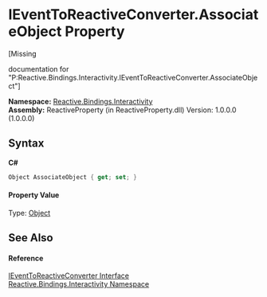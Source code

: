 # IEventToReactiveConverter.AssociateObject Property 
 

\[Missing <summary> documentation for "P:Reactive.Bindings.Interactivity.IEventToReactiveConverter.AssociateObject"\]

**Namespace:**&nbsp;<a href="084fe4b6-f406-11b9-e8f6-127a857ac448">Reactive.Bindings.Interactivity</a><br />**Assembly:**&nbsp;ReactiveProperty (in ReactiveProperty.dll) Version: 1.0.0.0 (1.0.0.0)

## Syntax

**C#**<br />
``` C#
Object AssociateObject { get; set; }
```


#### Property Value
Type: <a href="http://msdn2.microsoft.com/en-us/library/e5kfa45b" target="_blank">Object</a>

## See Also


#### Reference
<a href="c183d76c-2356-e8ea-eb66-0ee09f7520b7">IEventToReactiveConverter Interface</a><br /><a href="084fe4b6-f406-11b9-e8f6-127a857ac448">Reactive.Bindings.Interactivity Namespace</a><br />